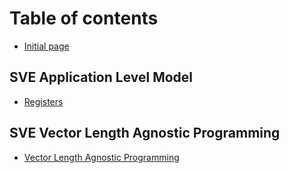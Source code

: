 # Table of contents

* [Initial page](README.md)

## SVE Application Level Model

* [Registers](sve-application-level-model/registers.md)

## SVE Vector Length Agnostic Programming

* [Vector Length Agnostic Programming](sve-vector-length-agnostic-programming/vector-length-agnostic-programming.md)

